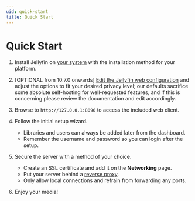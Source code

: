 ```yaml
---
uid: quick-start
title: Quick Start
---
```


# Quick Start

1. Install Jellyfin on [your system](xref:admin-installing) with the installation method for your platform.

1. [OPTIONAL from 10.7.0 onwards] [Edit the Jellyfin web configuration](xref:web-config) and adjust the options to fit your desired privacy level; our defaults sacrifice some absolute self-hosting for well-requested features, and if this is concerning please review the documentation and edit accordingly.

1. Browse to `http://127.0.0.1:8096` to access the included web client.

1. Follow the initial setup wizard.

    * Libraries and users can always be added later from the dashboard.
    * Remember the username and password so you can login after the setup.

1. Secure the server with a method of your choice.

    * Create an SSL certificate and add it on the **Networking** page.
    * Put your server behind a [reverse proxy](networking/index.md#running-jellyfin-behind-a-reverse-proxy).
    * Only allow local connections and refrain from forwarding any ports.

1. Enjoy your media!
